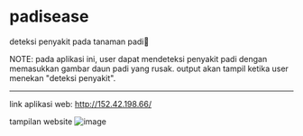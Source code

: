 # padisease
deteksi penyakit pada tanaman padi🌾

NOTE:
pada aplikasi ini, user dapat mendeteksi penyakit padi dengan memasukkan gambar daun padi yang rusak. output akan tampil ketika user menekan "deteksi penyakit".


_______________________________________________________
link aplikasi web: http://152.42.198.66/

tampilan website
![image](https://github.com/entsanerga/padisease/assets/101909253/bc4a31a9-e6ad-40a8-8246-ac7c8f6b69f3)
